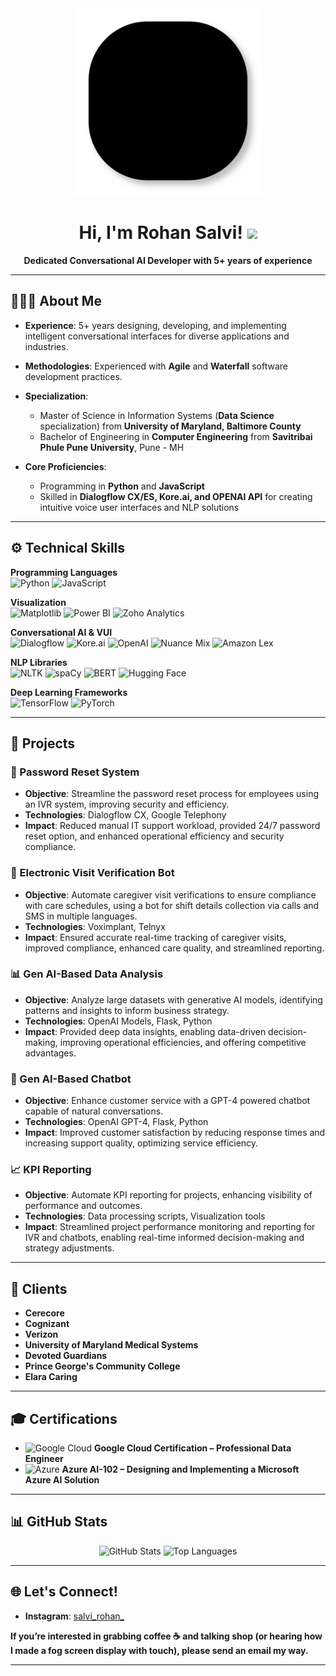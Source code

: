 <!--
If you want to add a profile view counter, you can use services like https://visitor-badge.glitch.me or https://komarev.com. 
Example: ![Visitors](https://visitor-badge.glitch.me/badge?page_id=USERNAME.REPONAME)
Replace USERNAME with your GitHub username. 
-->

<div align="center">
  <img src="lines.svg" alt="Header Image" width="300" />

  # Hi, I'm Rohan Salvi! <img src="https://media.giphy.com/media/hvRJCLFzcasrR4ia7z/giphy.gif" width="28">
  **Dedicated Conversational AI Developer with 5+ years of experience**  
</div>

---

## 👨🏻‍💻 About Me

- **Experience**: 5+ years designing, developing, and implementing intelligent conversational interfaces for diverse applications and industries.  
- **Methodologies**: Experienced with **Agile** and **Waterfall** software development practices.  
- **Specialization**:  
  - Master of Science in Information Systems (**Data Science** specialization) from **University of Maryland, Baltimore County**  
  - Bachelor of Engineering in **Computer Engineering** from **Savitribai Phule Pune University**, Pune - MH  

- **Core Proficiencies**:  
  - Programming in **Python** and **JavaScript**  
  - Skilled in **Dialogflow CX/ES, Kore.ai, and OPENAI API** for creating intuitive voice user interfaces and NLP solutions  

---

## ⚙️ Technical Skills

**Programming Languages**  
![Python](https://img.shields.io/badge/Python-3776AB?style=flat-square&logo=python&logoColor=white) 
![JavaScript](https://img.shields.io/badge/JavaScript-F7DF1E?style=flat-square&logo=javascript&logoColor=black)

**Visualization**  
![Matplotlib](https://img.shields.io/badge/Matplotlib-007ACC?style=flat-square&logo=python&logoColor=white)
![Power BI](https://img.shields.io/badge/Power%20BI-F2C811?style=flat-square&logo=powerbi&logoColor=black)
![Zoho Analytics](https://img.shields.io/badge/Zoho%20Analytics-d42127?style=flat-square&logo=zoho&logoColor=white)

**Conversational AI & VUI**  
![Dialogflow](https://img.shields.io/badge/Dialogflow-FF9800?style=flat-square&logo=dialogflow&logoColor=white)
![Kore.ai](https://img.shields.io/badge/Kore.ai-3360FF?style=flat-square)
![OpenAI](https://img.shields.io/badge/OpenAI-412991?style=flat-square&logo=openai&logoColor=white)
![Nuance Mix](https://img.shields.io/badge/NuanceMix-00758f?style=flat-square)
![Amazon Lex](https://img.shields.io/badge/Amazon%20Lex-232F3E?style=flat-square&logo=amazon-aws&logoColor=white)

**NLP Libraries**  
![NLTK](https://img.shields.io/badge/NLTK-85C44E?style=flat-square)
![spaCy](https://img.shields.io/badge/spaCy-09A3D5?style=flat-square)
![BERT](https://img.shields.io/badge/BERT-181717?style=flat-square&logo=github)
![Hugging Face](https://img.shields.io/badge/Hugging%20Face-FFD858?style=flat-square&logo=huggingface&logoColor=black)

**Deep Learning Frameworks**  
![TensorFlow](https://img.shields.io/badge/TensorFlow-FF6F00?style=flat-square&logo=TensorFlow&logoColor=white)
![PyTorch](https://img.shields.io/badge/PyTorch-EE4C2C?style=flat-square&logo=PyTorch&logoColor=white)

---

## 🚀 Projects

### 🔑 Password Reset System
- **Objective**: Streamline the password reset process for employees using an IVR system, improving security and efficiency.  
- **Technologies**: Dialogflow CX, Google Telephony  
- **Impact**: Reduced manual IT support workload, provided 24/7 password reset option, and enhanced operational efficiency and security compliance.

### 🏥 Electronic Visit Verification Bot
- **Objective**: Automate caregiver visit verifications to ensure compliance with care schedules, using a bot for shift details collection via calls and SMS in multiple languages.  
- **Technologies**: Voximplant, Telnyx  
- **Impact**: Ensured accurate real-time tracking of caregiver visits, improved compliance, enhanced care quality, and streamlined reporting.

### 📊 Gen AI-Based Data Analysis
- **Objective**: Analyze large datasets with generative AI models, identifying patterns and insights to inform business strategy.  
- **Technologies**: OpenAI Models, Flask, Python  
- **Impact**: Provided deep data insights, enabling data-driven decision-making, improving operational efficiencies, and offering competitive advantages.

### 💬 Gen AI-Based Chatbot
- **Objective**: Enhance customer service with a GPT-4 powered chatbot capable of natural conversations.  
- **Technologies**: OpenAI GPT-4, Flask, Python  
- **Impact**: Improved customer satisfaction by reducing response times and increasing support quality, optimizing service efficiency.

### 📈 KPI Reporting
- **Objective**: Automate KPI reporting for projects, enhancing visibility of performance and outcomes.  
- **Technologies**: Data processing scripts, Visualization tools  
- **Impact**: Streamlined project performance monitoring and reporting for IVR and chatbots, enabling real-time informed decision-making and strategy adjustments.

---

## 🤝 Clients
- **Cerecore**  
- **Cognizant**  
- **Verizon**  
- **University of Maryland Medical Systems**  
- **Devoted Guardians**  
- **Prince George's Community College**  
- **Elara Caring**  

---

## 🎓 Certifications
- <img src="https://img.icons8.com/color/48/000000/google-cloud.png" alt="Google Cloud" width="24" /> **Google Cloud Certification – Professional Data Engineer**  
- <img src="https://img.icons8.com/color/48/000000/azure-1.png" alt="Azure" width="24" /> **Azure AI-102 – Designing and Implementing a Microsoft Azure AI Solution**

---

## 📊 GitHub Stats

<!-- Substitute YOUR_GITHUB_USERNAME in the links below with your actual GitHub username -->

<p align="center">
  <img src="https://github-readme-stats.vercel.app/api?username=C4Rohan&show_icons=true&theme=radical" height="150" alt="GitHub Stats" />
  <img src="https://github-readme-stats.vercel.app/api/top-langs/?username=C4Rohan&layout=compact&theme=radical" height="150" alt="Top Languages" />
</p>

---

## 🌐 Let's Connect!


- **Instagram**: [salvi_rohan_](https://www.instagram.com/salvi_rohan_/)  

**If you’re interested in grabbing coffee ☕️ and talking shop (or hearing how I made a fog screen display with touch), please send an email my way.**  

---
